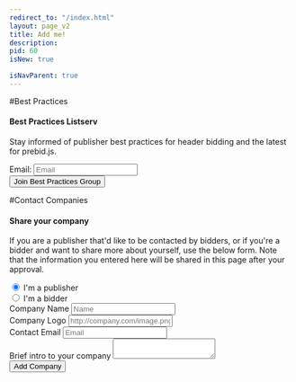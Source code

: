 ```yaml
---
redirect_to: "/index.html"
layout: page_v2
title: Add me!
description: 
pid: 60
isNew: true

isNavParent: true
---
```


<div class="bs-docs-section" markdown="1">

#Best Practices

#### Best Practices Listserv

Stay informed of publisher best practices for header bidding and the latest for prebid.js.

<div class="form-inline">
  <div class="form-group">
    <label>Email: </label>
    <input type="text" class="form-control" id="email-field" placeholder="Email" required>
  </div>
  <div class="form-group">
    <button class="btn btn-primary" id="submit-email" onclick="submitEmail()">Join Best Practices Group</button>
  </div>        
</div>


</div>

<div class="bs-docs-section" markdown="1">

#Contact Companies


#### Share your company

If you are a publisher that'd like to be contacted by bidders, or if you're a bidder and want to share more about yourself, use the below form. Note that the information you entered here will be shared in this page after your approval. 

<form class="form row" id="form-company">

  <div class="form-group col-sm-12">
    <div class="radio">
      <label>
        <input type="radio" name="optionsRadios" id="company-publisher" value="company-publisher" checked>
        I'm a publisher
      </label>
    </div>
    <div class="radio">
      <label>
        <input type="radio" name="optionsRadios" id="company-bidder" value="company-bidder">
        I'm a bidder <!--(<a href="adaptor.html">Check here</a> to learn how to implement an adaptor) -->
      </label>
    </div>
  </div>

  <div class="col-sm-6">

  <div class="form-group">
    <label>Company Name</label>
    <input type="name" class="form-control" id="company-name" placeholder="Name">
  </div>

  <div class="form-group">
    <label>Company Logo</label>
    <input class="form-control" id="company-logo" placeholder="http://company.com/image.png">
  </div>

  <div class="form-group">
    <label>Contact Email</label>
    <input type="email" class="form-control" id="company-email" placeholder="Email">
  </div>

  </div>

  <div class="form-group  col-sm-12">
    <label>Brief intro to your company</label>
    <textarea class="form-control" id="company-intro" rows="2" maxlength="200"></textarea>

  </div>

  <div class="col-sm-2">
    <button class="btn btn-primary" id="submit-company">Add Company</button>
  </div>


</form>

<!--
### Publisher Companies

If you'd like to edit existing entries, email support@prebid.org. 


### "Bidder" Companies

If you'd like to edit existing entries, email support@prebid.org. 

-->

</div>
